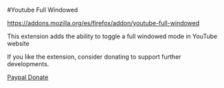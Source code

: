 #Youtube Full Windowed

https://addons.mozilla.org/es/firefox/addon/youtube-full-windowed

This extension adds the ability to toggle a full windowed mode in YouTube website

If you like the extension, consider donating to support further developments.

[Paypal Donate](https://www.paypal.me/darco1991/5)
